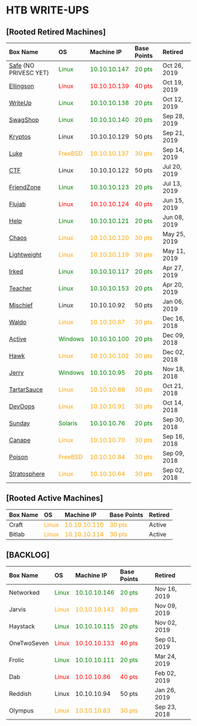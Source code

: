 # HTB WRITE-UPS

## [Rooted Retired Machines]

| Box Name | OS | Machine IP | Base Points | Retired |
|:---------|:---|:-----------|:------------|:--------|
[Safe](https://jebidiah-anthony.github.io/boxes/33_Safe.html) (NO PRIVESC YET) | <span style="color:green">Linux | <span style="color:green">10.10.10.147 | <span style="color:green">20 pts | Oct 26, 2019
[Ellingson](https://jebidiah-anthony.github.io/boxes/32_Ellingson.html) | <span style="color:red">Linux | <span style="color:red">10.10.10.139 | <span style="color:red">40 pts | Oct 19, 2019
[WriteUp](https://jebidiah-anthony.github.io/boxes/31_WriteUp.html) | <span style="color:green">Linux | <span style="color:green">10.10.10.138 | <span style="color:green">20 pts | Oct 12, 2019
[SwagShop](https://jebidiah-anthony.github.io/boxes/30_swagshop.html) | <span style="color:green">Linux</span> | <span style="color:green">10.10.10.140 | <span style="color:green">20 pts | Sep 28, 2019
[Kryptos](https://jebidiah-anthony.github.io/boxes/29_kryptos.html) | Linux | 10.10.10.129 | 50 pts | Sep 21, 2019
[Luke](https://jebidiah-anthony.github.io/boxes/28_Luke.html) | <span style="color:orange">FreeBSD | <span style="color:orange">10.10.10.137 | <span style="color:orange">30 pts | Sep 14, 2019
[CTF](https://jebidiah-anthony.github.io/boxes/26_CTF.html) | Linux | 10.10.10.122 | 50 pts | Jul 20, 2019
[FriendZone](https://jebidiah-anthony.github.io/boxes/25_Friendzone.html) | <span style="color:green">Linux | <span style="color:green">10.10.10.123 | <span style="color:green">20 pts | Jul 13, 2019
[Flujab](https://jebidiah-anthony.github.io/boxes/24_Flujab.html) | <span style="color:red">Linux | <span style="color:red">10.10.10.124 | <span style="color:red">40 pts | Jun 15, 2019
[Help](https://jebidiah-anthony.github.io/boxes/23_Help.html) | <span style="color:green">Linux | <span style="color:green">10.10.10.121 | <span style="color:green">20 pts | Jun 08, 2019
[Chaos](https://jebidiah-anthony.github.io/boxes/22_Chaos.html) | <span style="color:orange">Linux | <span style="color:orange">10.10.10.120 | <span style="color:orange">30 pts | May 25, 2019
[Lightweight](https://jebidiah-anthony.github.io/boxes/21_Lightweight.html) | <span style="color:orange">Linux | <span style="color:orange">10.10.10.119 | <span style="color:orange">30 pts | May 11, 2019
[Irked](https://jebidiah-anthony.github.io/boxes/20_Irked.html) | <span style="color:green">Linux | <span style="color:green">10.10.10.117 | <span style="color:green">20 pts | Apr 27, 2019
[Teacher](https://jebidiah-anthony.github.io/boxes/19_Teacher.html) | <span style="color:green">Linux | <span style="color:green">10.10.10.153 | <span style="color:green">20 pts | Apr 20, 2019
[Mischief](https://jebidiah-anthony.github.io/boxes/15_Mischief.html) | Linux | 10.10.10.92 | 50 pts | Jan 06, 2019
[Waldo](https://jebidiah-anthony.github.io/boxes/14_Waldo.html) | <span style="color:orange">Linux | <span style="color:orange">10.10.10.87 | <span style="color:orange">30 pts | Dec 16, 2018
[Active](https://hackedthebox.wordpress.com/htb-active/) | <span style="color:green">Windows | <span style="color:green">10.10.10.100 | <span style="color:green">20 pts | Dec 09, 2018
[Hawk](https://hackedthebox.wordpress.com/htb-hawk/) | <span style="color:orange">Linux | <span style="color:orange">10.10.10.102 | <span style="color:orange">30 pts | Dec 02, 2018
[Jerry](https://hackedthebox.wordpress.com/htb-jerry/) | <span style="color:green">Windows | <span style="color:green">10.10.10.95 | <span style="color:green">20 pts | Nov 18, 2018
[TartarSauce](https://hackedthebox.wordpress.com/htb-tartarsauce/) | <span style="color:orange">Linux | <span style="color:orange">10.10.10.88 | <span style="color:orange">30 pts | Oct 21, 2018
[DevOops](https://hackedthebox.wordpress.com/htb-dev0ops/) | <span style="color:orange">Linux | <span style="color:orange">10.10.10.91 | <span style="color:orange">30 pts | Oct 14, 2018
[Sunday](https://hackedthebox.wordpress.com/htb-sunday/) | <span style="color:green">Solaris | <span style="color:green">10.10.10.76 | <span style="color:green">20 pts | Sep 30, 2018
[Canape](https://hackedthebox.wordpress.com/htb-canape/) | <span style="color:orange">Linux | <span style="color:orange">10.10.10.70 | <span style="color:orange">30 pts | Sep 16, 2018
[Poison](https://hackedthebox.wordpress.com/htb-poison/) | <span style="color:orange">FreeBSD | <span style="color:orange">10.10.10.84 | <span style="color:orange">30 pts | Sep 09, 2018
[Stratosphere](https://hackedthebox.wordpress.com/htb-stratosphere/) | <span style="color:orange">Linux | <span style="color:orange">10.10.10.64  | <span style="color:orange">30 pts | Sep 02, 2018

## [Rooted Active Machines]

| Box Name | OS | Machine IP | Base Points | Retired |
|:---------|:---|:-----------|:------------|:--------|
Craft | <span style="color:orange">Linux | <span style="color:orange">10.10.10.110 | <span style="color:orange">30 pts | Active
Bitlab | <span style="color:orange">Linux | <span style="color:orange">10.10.10.114 | <span style="color:orange">30 pts | Active

## [BACKLOG]

| Box Name | OS | Machine IP | Base Points | Retired |
|:---------|:---|:-----------|:------------|:--------|
Networked | <span style="color:green">Linux | <span style="color:green">10.10.10.146 | <span style="color:green">20 pts | Nov 16, 2019
Jarvis | <span style="color:orange">Linux | <span style="color:orange">10.10.10.143 | <span style="color:orange">30 pts | Nov 09, 2019
Haystack | <span style="color:green">Linux | <span style="color:green">10.10.10.115 | <span style="color:green">20 pts | Nov 02, 2019
OneTwoSeven | <span style="color:red">Linux | <span style="color:red">10.10.10.133 | <span style="color:red">40 pts | Sep 01, 2019
Frolic | <span style="color:green">Linux | <span style="color:green">10.10.10.111 | <span style="color:green">20 pts | Mar 24, 2019
Dab | <span style="color:red">Linux | <span style="color:red">10.10.10.86 | <span style="color:red">40 pts | Feb 02, 2019
Reddish | Linux | 10.10.10.94 | 50 pts | Jan 26, 2019
Olympus | <span style="color:orange">Linux | <span style="color:orange">10.10.10.83 | <span style="color:orange">30 pts | Sep 23, 2018
